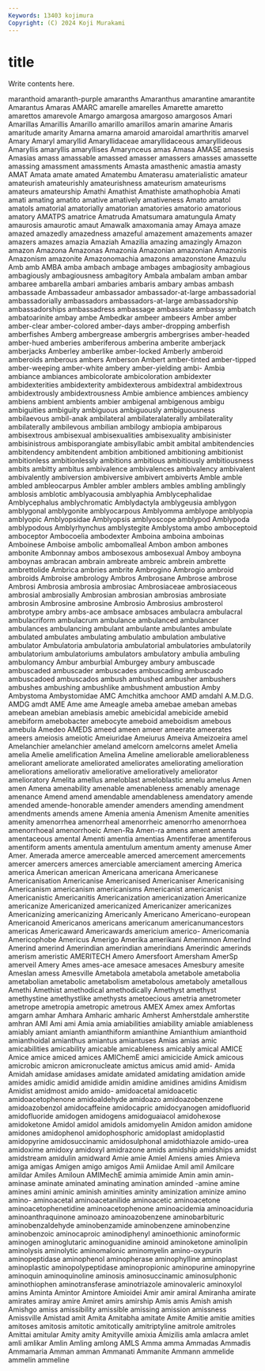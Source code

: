 ```yaml
---
Keywords: 13403 kojimura
Copyright: (C) 2024 Koji Murakami
---
```


# title

Write contents here.



maranthoid amaranth-purple amaranths Amaranthus amarantine amarantite Amarantus Amaras AMARC amarelle
amarelles Amarette amaretto amarettos amarevole Amargo amargosa amargoso amargosos Amari
Amarillas Amarillis Amarillo amarillo amarillos amarin amarine Amaris amaritude amarity
Amarna amarna amaroid amaroidal amarthritis amarvel Amary Amaryl amaryllid Amaryllidaceae
amaryllidaceous amaryllideous Amaryllis amaryllis amaryllises Amarynceus amas Amasa AMASE amasesis
Amasias amass amassable amassed amasser amassers amasses amassette amassing amassment
amassments Amasta amasthenic amastia amasty AMAT Amata amate amated Amatembu
Amaterasu amaterialistic amateur amateurish amateurishly amateurishness amateurism amateurisms amateurs amateurship
Amathi Amathist Amathiste amathophobia Amati amati amating amatito amative amatively
amativeness Amato amatol amatols amatorial amatorially amatorian amatories amatorio amatorious
amatory AMATPS amatrice Amatruda Amatsumara amatungula Amaty amaurosis amaurotic amaut
Amawalk amaxomania amay Amaya amaze amazed amazedly amazedness amazeful amazement
amazements amazer amazers amazes amazia Amaziah Amazilia amazing amazingly Amazon
amazon Amazona Amazonas Amazonia Amazonian amazonian Amazonis Amazonism amazonite Amazonomachia
amazons amazonstone Amazulu Amb amb AMBA amba ambach ambage ambages
ambagiosity ambagious ambagiously ambagiousness ambagitory Ambala ambalam amban ambar ambaree
ambarella ambari ambaries ambaris ambary ambas ambash ambassade Ambassadeur ambassador
ambassador-at-large ambassadorial ambassadorially ambassadors ambassadors-at-large ambassadorship ambassadorships ambassadress ambassage ambassiate
ambassy ambatch ambatoarinite ambay ambe Ambedkar ambeer ambeers Amber amber
amber-clear amber-colored amber-days amber-dropping amberfish amberfishes Amberg ambergrease ambergris ambergrises
amber-headed amber-hued amberies amberiferous amberina amberite amberjack amberjacks Amberley amberlike
amber-locked Amberly amberoid amberoids amberous ambers Amberson Ambert amber-tinted amber-tipped
amber-weeping amber-white ambery amber-yielding ambi- Ambia ambiance ambiances ambicolorate ambicoloration
ambidexter ambidexterities ambidexterity ambidexterous ambidextral ambidextrous ambidextrously ambidextrousness Ambie ambience
ambiences ambiency ambiens ambient ambients ambier ambigenal ambigenous ambigu ambiguities
ambiguity ambiguous ambiguously ambiguousness ambilaevous ambil-anak ambilateral ambilateralaterally ambilaterality ambilaterally
ambilevous ambilian ambilogy ambiopia ambiparous ambisextrous ambisexual ambisexualities ambisexuality ambisinister
ambisinistrous ambisporangiate ambisyllabic ambit ambital ambitendencies ambitendency ambitendent ambition ambitioned
ambitioning ambitionist ambitionless ambitionlessly ambitions ambitious ambitiously ambitiousness ambits ambitty
ambitus ambivalence ambivalences ambivalency ambivalent ambivalently ambiversion ambiversive ambivert ambiverts
Amble amble ambled ambleocarpus Ambler ambler amblers ambles ambling amblingly
amblosis amblotic amblyacousia amblyaphia Amblycephalidae Amblycephalus amblychromatic Amblydactyla amblygeusia amblygon
amblygonal amblygonite amblyocarpous Amblyomma amblyope amblyopia amblyopic Amblyopsidae Amblyopsis amblyoscope
amblypod Amblypoda amblypodous Amblyrhynchus amblystegite Amblystoma ambo amboceptoid amboceptor Ambocoelia
ambodexter Amboina amboina amboinas Amboinese Amboise ambolic ambomalleal Ambon ambon
ambones ambonite Ambonnay ambos ambosexous ambosexual Amboy amboyna amboynas ambracan
ambrain ambreate ambreic ambrein ambrette ambrettolide Ambrica ambries ambrite Ambrogino
Ambrogio ambroid ambroids Ambroise ambrology Ambros Ambrosane Ambrose ambrose Ambrosi
Ambrosia ambrosia ambrosiac Ambrosiaceae ambrosiaceous ambrosial ambrosially Ambrosian ambrosian ambrosias
ambrosiate ambrosin Ambrosine ambrosine Ambrosio Ambrosius ambrosterol ambrotype ambry ambs-ace
ambsace ambsaces ambulacra ambulacral ambulacriform ambulacrum ambulance ambulanced ambulancer ambulances
ambulancing ambulant ambulante ambulantes ambulate ambulated ambulates ambulating ambulatio ambulation
ambulative ambulator Ambulatoria ambulatoria ambulatorial ambulatories ambulatorily ambulatorium ambulatoriums ambulators
ambulatory ambulia ambuling ambulomancy Ambur amburbial Amburgey ambury ambuscade ambuscaded
ambuscader ambuscades ambuscading ambuscado ambuscadoed ambuscados ambush ambushed ambusher ambushers
ambushes ambushing ambushlike ambushment ambustion Amby Ambystoma Ambystomidae AMC Amchitka
amchoor AMD amdahl A.M.D.G. AMDG amdt AME Ame ame Ameagle
ameba amebae ameban amebas amebean amebian amebiasis amebic amebicidal amebicide
amebid amebiform amebobacter amebocyte ameboid ameboidism amebous amebula Amedeo AMEDS
ameed ameen ameer ameerate ameerates ameers ameiosis ameiotic Ameiuridae Ameiurus
Ameiva Ameizoeira amel Amelanchier amelanchier ameland amelcorn amelcorns amelet Amelia
amelia Amelie amelification Amelina Ameline ameliorable ameliorableness ameliorant ameliorate ameliorated
ameliorates ameliorating amelioration ameliorations ameliorativ ameliorative amelioratively ameliorator amelioratory Amelita
amellus ameloblast ameloblastic amelu amelus Amen amen Amena amenability amenable
amenableness amenably amenage amenance Amend amend amendable amendableness amendatory amende
amended amende-honorable amender amenders amending amendment amendments amends amene Amenia
amenia Amenism Amenite amenities amenity amenorrhea amenorrheal amenorrheic amenorrho amenorrhoea
amenorrhoeal amenorrhoeic Amen-Ra Amen-ra amens ament amenta amentaceous amental Amenti
amentia amentias Amentiferae amentiferous amentiform aments amentula amentulum amentum amenty
amenuse Amer Amer. Amerada amerce amerceable amerced amercement amercements amercer
amercers amerces amerciable amerciament amercing America america American american Americana
americana Americanese Americanisation Americanise Americanised Americaniser Americanising Americanism americanism americanisms
Americanist americanist Americanistic Americanitis Americanization americanization Americanize americanize Americanized americanized
Americanizer americanizes Americanizing americanizing Americanly Americano Americano-european Americanoid Americanos americans
americanum americanumancestors americas Americaward Americawards americium americo- Americomania Americophobe Americus
Amerigo Amerika amerikani Amerimnon AmerInd Amerind amerind Amerindian amerindian amerindians
Amerindic amerinds amerism ameristic AMERITECH Amero Amersfoort Amersham AmerSp amerveil
Amery Ames ames-ace amesace amesaces Amesbury amesite Ameslan amess Amesville
Ametabola ametabola ametabole ametabolia ametabolian ametabolic ametabolism ametabolous ametaboly ametallous
Amethi Amethist amethodical amethodically Amethyst amethyst amethystine amethystlike amethysts ametoecious
ametria ametrometer ametrope ametropia ametropic ametrous AMEX Amex amex Amfortas
amgarn amhar Amhara Amharic amharic Amherst Amherstdale amherstite amhran AMI
Ami ami Amia amia amiabilities amiability amiable amiableness amiably amiant
amianth amianthiform amianthine Amianthium amianthoid amianthoidal amianthus amiantus amiantuses Amias
amias amic amicabilities amicability amicable amicableness amicably amical AMICE Amice
amice amiced amices AMIChemE amici amicicide Amick amicous amicrobic amicron
amicronucleate amictus amicus amid amid- Amida Amidah amidase amidases amidate
amidated amidating amidation amide amides amidic amidid amidide amidin amidine
amidines amidins Amidism Amidist amidmost amido amido- amidoacetal amidoacetic amidoacetophenone
amidoaldehyde amidoazo amidoazobenzene amidoazobenzol amidocaffeine amidocapric amidocyanogen amidofluorid amidofluoride amidogen
amidogens amidoguaiacol amidohexose amidoketone Amidol amidol amidols amidomyelin Amidon amidon
amidone amidones amidophenol amidophosphoric amidoplast amidoplastid amidopyrine amidosuccinamic amidosulphonal amidothiazole
amido-urea amidoxime amidoxy amidoxyl amidrazone amids amidship amidships amidst amidstream
amidulin amidward Amie amie Amiel Amiens amies Amieva amiga amigas
Amigen amigo amigos Amii Amiidae Amil amil Amilcare amildar Amiles
Amiloun AMIMechE amimia amimide Amin amin amin- aminase aminate aminated
aminating amination aminded -amine amine amines amini aminic aminish aminities
aminity aminization aminize amino amino- aminoacetal aminoacetanilide aminoacetic aminoacetone aminoacetophenetidine
aminoacetophenone aminoacidemia aminoaciduria aminoanthraquinone aminoazo aminoazobenzene aminobarbituric aminobenzaldehyde aminobenzamide aminobenzene
aminobenzine aminobenzoic aminocaproic aminodiphenyl aminoethionic aminoformic aminogen aminoglutaric aminoguanidine aminoid
aminoketone aminolipin aminolysis aminolytic aminomalonic aminomyelin amino-oxypurin aminopeptidase aminophenol aminopherase
aminophylline aminoplast aminoplastic aminopolypeptidase aminopropionic aminopurine aminopyrine aminoquin aminoquinoline aminosis
aminosuccinamic aminosulphonic aminothiophen aminotransferase aminotriazole aminovaleric aminoxylol amins Aminta Amintor
Amintore Amioidei Amir amir amiral Amiranha amirate amirates amiray amire
Amiret amirs amirship Amis amis Amish amish Amishgo amiss amissibility
amissible amissing amission amissness Amissville Amistad amit Amita Amitabha amitate
Amite Amitie amitie amities amitoses amitosis amitotic amitotically amitriptyline amitrole
amitroles Amittai amitular Amity amity Amityville amixia Amizilis amla amlacra
amlet amli amlikar Amlin Amling amlong AMLS Amma amma Ammadas
Ammadis Ammamaria Amman amman Ammanati Ammanite Ammann ammelide ammelin ammeline
